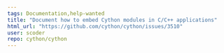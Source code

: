 ```yaml
---
tags: Documentation,help-wanted
title: "Document how to embed Cython modules in C/C++ applications"
html_url: "https://github.com/cython/cython/issues/3510"
user: scoder
repo: cython/cython
---
```


